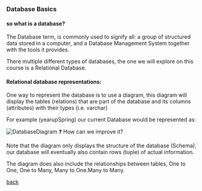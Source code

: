 ### Database Basics


#### so what is a database?

The Database term, is commonly used to signify all: a group of structured data stored in a computer, and a Database 
Management System together with the tools it provides.

There multiple different types of databases, the one we will explore on this course is a Relational Database.


#### Relational database representations:


One way to represent the database is to use a diagram, this diagram will display the tables (relations) that 
are part of the database and its columns (attributes) with their types (i.e. varchar)


For example (yearupSpring) our current Database would be represented as: 

![DatabaseDiagram](assets/db_diagram.svg)
:question: How can we improve it?

Note that the diagram only displays the structure of the database (Schema), our database will eventually also contain 
rows (tuple) of actual information.

The diagram does also include the relationships between tables, One to One, One to Many, Many to One.Many to Many.




[back](outline.md)